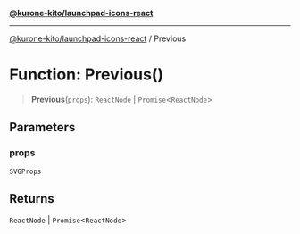 [**@kurone-kito/launchpad-icons-react**](../README.md)

***

[@kurone-kito/launchpad-icons-react](../globals.md) / Previous

# Function: Previous()

> **Previous**(`props`): `ReactNode` \| `Promise`\<`ReactNode`\>

## Parameters

### props

`SVGProps`

## Returns

`ReactNode` \| `Promise`\<`ReactNode`\>
